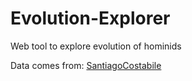 # Evolution-Explorer
Web tool to explore evolution of hominids

Data comes from:
[SantiagoCostabile](https://www.kaggle.com/datasets/santiago123678/biological-data-of-human-ancestors-data-sets/data?select=Evolution_DataSets.csv)
